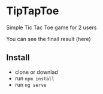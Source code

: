 # TipTapToe

Simple Tic Tac Toe game for 2 users

You can see the finall result (here)

## Install
- clone or downlad
- run `npm install`
- run `ng serve`
